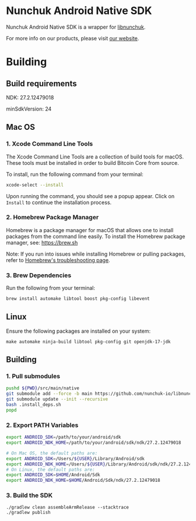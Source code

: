 # Nunchuk Android Native SDK
Nunchuk Android Native SDK is a wrapper for [libnunchuk](https://github.com/nunchuk-io/libnunchuk).

For more info on our products, please visit [our website](https://nunchuk.io/).

# Building
## Build requirements
NDK: 27.2.12479018

minSdkVersion: 24

## Mac OS
### 1. Xcode Command Line Tools

The Xcode Command Line Tools are a collection of build tools for macOS.
These tools must be installed in order to build Bitcoin Core from source.

To install, run the following command from your terminal:

``` bash
xcode-select --install
```

Upon running the command, you should see a popup appear.
Click on `Install` to continue the installation process.

### 2. Homebrew Package Manager

Homebrew is a package manager for macOS that allows one to install packages from the command line easily.
To install the Homebrew package manager, see: https://brew.sh

Note: If you run into issues while installing Homebrew or pulling packages, refer to [Homebrew's troubleshooting page](https://docs.brew.sh/Troubleshooting).

### 3. Brew Dependencies

Run the following from your terminal:

``` bash
brew install automake libtool boost pkg-config libevent
```

## Linux

Ensure the following packages are installed on your system:
```
make automake ninja-build libtool pkg-config git openjdk-17-jdk
```

## Building
### 1. Pull submodules

``` bash
pushd ${PWD}/src/main/native
git submodule add --force -b main https://github.com/nunchuk-io/libnunchuk.git
git submodule update --init --recursive
bash .install_deps.sh
popd
```

### 2. Export PATH Variables
``` bash
export ANDROID_SDK=/path/to/your/android/sdk
export ANDROID_NDK_HOME=/path/to/your/android/sdk/ndk/27.2.12479018

# On Mac OS, the default paths are:
export ANDROID_SDK=/Users/${USER}/Library/Android/sdk
export ANDROID_NDK_HOME=/Users/${USER}/Library/Android/sdk/ndk/27.2.12479018
# On Linux, the default paths are:
export ANDROID_SDK=$HOME/Android/Sdk
export ANDROID_NDK_HOME=$HOME/Android/Sdk/ndk/27.2.12479018
```

### 3. Build the SDK
```
./gradlew clean assembleArmRelease --stacktrace
./gradlew publish
```